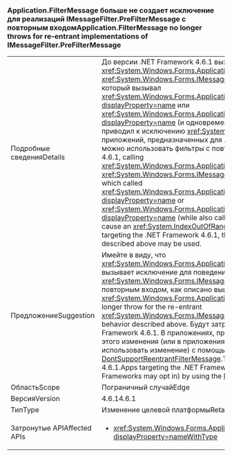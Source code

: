 ### <a name="applicationfiltermessage-no-longer-throws-for-re-entrant-implementations-of-imessagefilterprefiltermessage"></a><span data-ttu-id="5fb8b-101">Application.FilterMessage больше не создает исключение для реализаций IMessageFilter.PreFilterMessage с повторным входом</span><span class="sxs-lookup"><span data-stu-id="5fb8b-101">Application.FilterMessage no longer throws for re-entrant implementations of IMessageFilter.PreFilterMessage</span></span>

|   |   |
|---|---|
|<span data-ttu-id="5fb8b-102">Подробные сведения</span><span class="sxs-lookup"><span data-stu-id="5fb8b-102">Details</span></span>|<span data-ttu-id="5fb8b-103">До версии .NET Framework 4.6.1 вызов <xref:System.Windows.Forms.Application.FilterMessage(System.Windows.Forms.Message@)> с <xref:System.Windows.Forms.IMessageFilter.PreFilterMessage(System.Windows.Forms.Message@)>, который вызывал <xref:System.Windows.Forms.Application.AddMessageFilter(System.Windows.Forms.IMessageFilter)?displayProperty=name> или <xref:System.Windows.Forms.Application.RemoveMessageFilter(System.Windows.Forms.IMessageFilter)?displayProperty=name> (и одновременно вызывал <xref:System.Windows.Forms.Application.DoEvents>) приводил к исключению <xref:System.IndexOutOfRangeException?displayProperty=name>. Начиная с приложений, предназначенных для .NET Framework 4.6.1, это исключение больше не создается, и можно использовать фильтры с повторным входом, как описано выше.</span><span class="sxs-lookup"><span data-stu-id="5fb8b-103">Prior to the .NET Framework 4.6.1, calling <xref:System.Windows.Forms.Application.FilterMessage(System.Windows.Forms.Message@)> with an <xref:System.Windows.Forms.IMessageFilter.PreFilterMessage(System.Windows.Forms.Message@)> which called <xref:System.Windows.Forms.Application.AddMessageFilter(System.Windows.Forms.IMessageFilter)?displayProperty=name> or <xref:System.Windows.Forms.Application.RemoveMessageFilter(System.Windows.Forms.IMessageFilter)?displayProperty=name> (while also calling <xref:System.Windows.Forms.Application.DoEvents>) would cause an <xref:System.IndexOutOfRangeException?displayProperty=name>.Beginning with applications targeting the .NET Framework 4.6.1, this exception is no longer thrown, and re-entrant filters as described above may be used.</span></span>|
|<span data-ttu-id="5fb8b-104">Предложение</span><span class="sxs-lookup"><span data-stu-id="5fb8b-104">Suggestion</span></span>|<span data-ttu-id="5fb8b-105">Имейте в виду, что <xref:System.Windows.Forms.Application.FilterMessage(System.Windows.Forms.Message@)> больше не вызывает исключение для поведения <xref:System.Windows.Forms.IMessageFilter.PreFilterMessage(System.Windows.Forms.Message@)> с повторным входом, как описано выше.</span><span class="sxs-lookup"><span data-stu-id="5fb8b-105">Be aware that <xref:System.Windows.Forms.Application.FilterMessage(System.Windows.Forms.Message@)> will no longer throw for the re-entrant <xref:System.Windows.Forms.IMessageFilter.PreFilterMessage(System.Windows.Forms.Message@)> behavior described above.</span></span> <span data-ttu-id="5fb8b-106">Будут затронуты только приложения, предназначенные для .NET Framework 4.6.1. В приложениях, предназначенных для .NET Framework 4.6.1, можно отказаться от этого изменения (или в приложениях, предназначенных для более старых платформ, можно использовать изменение) с помощью параметра совместимости [DontSupportReentrantFilterMessage](~/docs/framework/migration-guide/mitigation-custom-imessagefilter-prefiltermessage-implementations.md#mitigation).</span><span class="sxs-lookup"><span data-stu-id="5fb8b-106">This only affects applications targeting the .NET Framework 4.6.1.Apps targeting the .NET Framework 4.6.1 can opt out of this change (or apps targeting older Frameworks may opt in) by using the [DontSupportReentrantFilterMessage](~/docs/framework/migration-guide/mitigation-custom-imessagefilter-prefiltermessage-implementations.md#mitigation) compatibility switch.</span></span>|
|<span data-ttu-id="5fb8b-107">Область</span><span class="sxs-lookup"><span data-stu-id="5fb8b-107">Scope</span></span>|<span data-ttu-id="5fb8b-108">Пограничный случай</span><span class="sxs-lookup"><span data-stu-id="5fb8b-108">Edge</span></span>|
|<span data-ttu-id="5fb8b-109">Версия</span><span class="sxs-lookup"><span data-stu-id="5fb8b-109">Version</span></span>|<span data-ttu-id="5fb8b-110">4.6.1</span><span class="sxs-lookup"><span data-stu-id="5fb8b-110">4.6.1</span></span>|
|<span data-ttu-id="5fb8b-111">Тип</span><span class="sxs-lookup"><span data-stu-id="5fb8b-111">Type</span></span>|<span data-ttu-id="5fb8b-112">Изменение целевой платформы</span><span class="sxs-lookup"><span data-stu-id="5fb8b-112">Retargeting</span></span>|
|<span data-ttu-id="5fb8b-113">Затронутые API</span><span class="sxs-lookup"><span data-stu-id="5fb8b-113">Affected APIs</span></span>|<ul><li><xref:System.Windows.Forms.Application.FilterMessage(System.Windows.Forms.Message@)?displayProperty=nameWithType></li></ul>|

